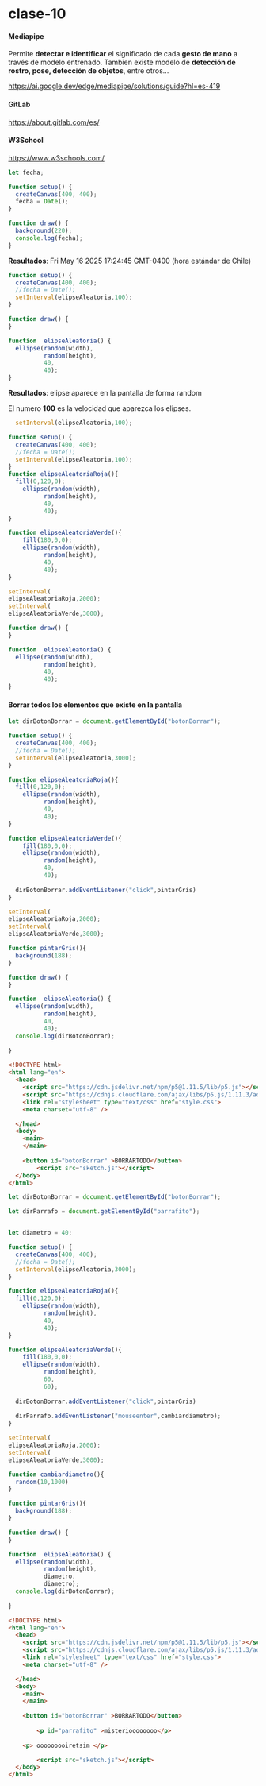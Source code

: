 # clase-10


#### Mediapipe
Permite **detectar e identificar** el significado de cada **gesto de mano** a través de modelo entrenado. Tambien existe modelo de **detección de rostro, pose, detección de objetos**, entre otros... 

https://ai.google.dev/edge/mediapipe/solutions/guide?hl=es-419

#### GitLab
https://about.gitlab.com/es/

#### W3School
https://www.w3schools.com/

```javascript
let fecha;

function setup() {
  createCanvas(400, 400);
  fecha = Date();
}

function draw() {
  background(220);
  console.log(fecha);
}
```

**Resultados**: Fri May 16 2025 17:24:45 GMT-0400 (hora estándar de Chile) 


```javascript
function setup() {
  createCanvas(400, 400);
  //fecha = Date();
  setInterval(elipseAleatoria,100);
}

function draw() {
}

function  elipseAleatoria() {
  ellipse(random(width),
          random(height),
          40,
          40);
}
```
**Resultados**: elipse aparece en la pantalla de forma random

El numero **100** es la velocidad que aparezca los elipses.
```javascript
  setInterval(elipseAleatoria,100);
```



```javascript
function setup() {
  createCanvas(400, 400);
  //fecha = Date();
  setInterval(elipseAleatoria,100);
}
function elipseAleatoriaRoja(){
  fill(0,120,0);
    ellipse(random(width),
          random(height),
          40,
          40);
}

function elipseAleatoriaVerde(){
    fill(180,0,0);
    ellipse(random(width),
          random(height),
          40,
          40);
}

setInterval(
elipseAleatoriaRoja,2000);
setInterval(
elipseAleatoriaVerde,3000);

function draw() {
}

function  elipseAleatoria() {
  ellipse(random(width),
          random(height),
          40,
          40);
}
```

#### Borrar todos los elementos que existe en la pantalla

```javascript
let dirBotonBorrar = document.getElementById("botonBorrar");

function setup() {
  createCanvas(400, 400);
  //fecha = Date();
  setInterval(elipseAleatoria,3000);
}

function elipseAleatoriaRoja(){
  fill(0,120,0);
    ellipse(random(width),
          random(height),
          40,
          40);
}

function elipseAleatoriaVerde(){
    fill(180,0,0);
    ellipse(random(width),
          random(height),
          40,
          40);
  
  dirBotonBorrar.addEventListener("click",pintarGris)
}

setInterval(
elipseAleatoriaRoja,2000);
setInterval(
elipseAleatoriaVerde,3000);

function pintarGris(){
  background(188);
}

function draw() {
}

function  elipseAleatoria() {
  ellipse(random(width),
          random(height),
          40,
          40);
  console.log(dirBotonBorrar);
  
}
```

```html
<!DOCTYPE html>
<html lang="en">
  <head>
    <script src="https://cdn.jsdelivr.net/npm/p5@1.11.5/lib/p5.js"></script>
    <script src="https://cdnjs.cloudflare.com/ajax/libs/p5.js/1.11.3/addons/p5.sound.min.js"></script>
    <link rel="stylesheet" type="text/css" href="style.css">
    <meta charset="utf-8" />

  </head>
  <body>
    <main>
    </main>
    
    <button id="botonBorrar" >BORRARTODO</button>
        <script src="sketch.js"></script>
  </body>
</html>

```
```javascript
let dirBotonBorrar = document.getElementById("botonBorrar");

let dirParrafo = document.getElementById("parrafito");


let diametro = 40;

function setup() {
  createCanvas(400, 400);
  //fecha = Date();
  setInterval(elipseAleatoria,3000);
}

function elipseAleatoriaRoja(){
  fill(0,120,0);
    ellipse(random(width),
          random(height),
          40,
          40);
}

function elipseAleatoriaVerde(){
    fill(180,0,0);
    ellipse(random(width),
          random(height),
          60,
          60);
  
  dirBotonBorrar.addEventListener("click",pintarGris)
  
  dirParrafo.addEventListener("mouseenter",cambiardiametro);
}

setInterval(
elipseAleatoriaRoja,2000);
setInterval(
elipseAleatoriaVerde,3000);

function cambiardiametro(){
  random(10,1000)
}

function pintarGris(){
  background(188);
}

function draw() {
}

function  elipseAleatoria() {
  ellipse(random(width),
          random(height),
          diametro,
          diametro);
  console.log(dirBotonBorrar);
  
}

```

```html
<!DOCTYPE html>
<html lang="en">
  <head>
    <script src="https://cdn.jsdelivr.net/npm/p5@1.11.5/lib/p5.js"></script>
    <script src="https://cdnjs.cloudflare.com/ajax/libs/p5.js/1.11.3/addons/p5.sound.min.js"></script>
    <link rel="stylesheet" type="text/css" href="style.css">
    <meta charset="utf-8" />

  </head>
  <body>
    <main>
    </main>
    
    <button id="botonBorrar" >BORRARTODO</button>
    
        <p id="parrafito" >misterioooooooo</p>
    
    <p> ooooooooiretsim </p>

        <script src="sketch.js"></script>
  </body>
</html>

```
